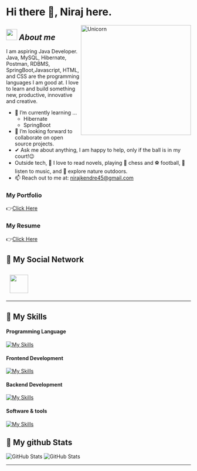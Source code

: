 # Hi there 👋, Niraj here. 

<img align="right" width=300px alt="Unicorn" src="https://media4.giphy.com/media/3o7aCTfyhYawdOXcFW/200w.webp?cid=ecf05e471kvgd7t9ygyepn45l2nripnwhobuf19i6psxe9w4&rid=200w.webp&ct=g" />

## <img src="https://media.giphy.com/media/ObNTw8Uzwy6KQ/giphy.gif" width="30px">&nbsp;***About me***


I am aspiring Java Developer. 
Java, MySQL, Hibernate, Postman, RDBMS, SpringBoot,Javascript, HTML, and CSS  are the programming languages I am good at. 
I love to learn and build something new, productive, innovative and creative.

- 🌱 I’m currently learning ...
  - Hibernate
  - SpringBoot
- 👯 I’m looking forward to collaborate on open source projects.
- ✔ Ask me about anything, I am happy to help, only if the ball is in my court!😉<br>
- Outside tech, 📖 I love to read novels, playing 👑 chess and ⚽ football, 🎵 listen to music, and 🌴 explore nature outdoors.
- 📫 Reach out to me at: nirajkendre45@gmail.com

<h3>My Portfolio</h3>
<p>👉<a href="https://nirajkendre.github.io/" target="_blank">Click Here</a></p>

<h3>My Resume</h3>
<p>👉<a href="https://drive.google.com/file/d/1SOJo6g58lrpIPt9dy8gRfqeP5ERg2ccA/view?usp=sharing" target="_blank">Click Here</a></p>

<h2>👯 My Social Network<h2>
<div>
        <a style="margin-left: 10px;" target="_blank" href="https://www.linkedin.com/in/niraj-kendre-669459219/">
            <img style="width: 50px;height: 50px;" src="https://img.icons8.com/office/2x/linkedin.png" ></a>
 </div>

----------------------------------------------------------------------------------------------------------------------------------------------------

<h2>📝 My Skills</h2>

<h4>Programming Language </h4>

[![My Skills](https://skillicons.dev/icons?i=java,js)](https://skillicons.dev)

<h4>Frontend Development</h4>

[![My Skills](https://skillicons.dev/icons?i=html,css)](https://skillicons.dev)

<h4>Backend Development</h4>

[![My Skills](https://skillicons.dev/icons?i=hibernate,spring,mysql)](https://skillicons.dev)

<h4>Software & tools</h4>

[![My Skills](https://skillicons.dev/icons?i=idea,github,netlify,eclipse)](https://skillicons.dev)

<h2>👀 My github Stats</h2>

<div>  
  <p align="left">
   <div>
   <img src="https://github-readme-streak-stats.herokuapp.com/?user=NirajKendre" alt="GitHub Stats" /> 
    <img src="https://github-readme-stats.vercel.app/api?username=NirajKendre" alt="GitHub Stats" /> 
  </div>
</div>

<div>

---------------------------------------------------------------------------------------------------------------------



